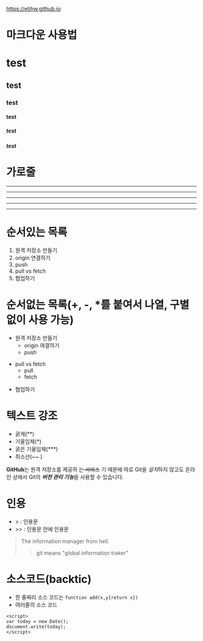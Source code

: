 https://etihw.github.io

# 마크다운 사용법
# test
## test
### test
#### test
##### test
##### test

# 가로줄
---
------
***
******
* * *

# 순서있는 목록
1. 원격 저장소 만들기
2. origin 연결하기
3. push
4. pull vs fetch
5. 협업하기

# 순서없는 목록(+, -, *를 붙여서 나열, 구별없이 사용 가능)
- 원격 저장소 만들기
  - origin 여결하기
  - push
* pull vs fetch
  * pull
  * fetch
- 협업하기  

# 텍스트 강조
- 굵게(**)
- 기울임체(*)
- 굵은 기울임체(***)
- 취소선(~~ )

**GitHub**는 원격 저장소를 제공하 ~~는 서비스~~ 기 때문에
따로 Git을 *설치*하지 않고도
온라인 상에서 Git의 ***버전 관리 기능***을 사용할 수 있습니다.

# 인용
- &gt; : 인용문
- &gt;&gt; : 인용문 안에 인용문

> The information manager from hell.
>> git means "global information traker"

# 소스코드(backtic)
- 한 줄짜리 소스 코드는 `function add(x,y{return x})`
- 여러줄의 소스 코드
```
<script>
var today = new Date();
document.write(today);
</script>
